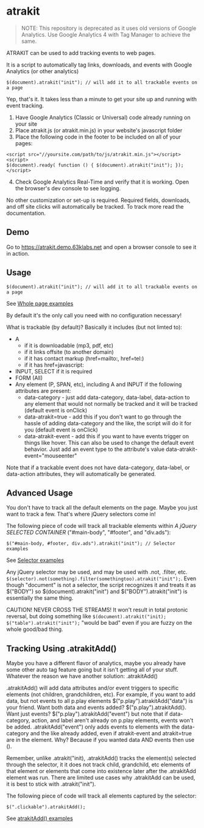 # atrakit

> NOTE: This repository is deprecated as it uses old versions of Google Analytics. Use Google Analytics 4 with Tag Manager to achieve the same.

ATRAKIT can be used to add tracking events to web pages.

It is a script to automatically tag links, downloads, and events with Google Analytics (or other analytics)

`$(document).atrakit("init"); // will add it to all trackable events on a page`

Yep, that's it. It takes less than a minute to get your site up and running with event tracking. 

1. Have Google Analytics (Classic or Universal) code already running on your site
2. Place atrakit.js (or atrakit.min.js) in your website's javascript folder
3. Place the following code in the footer to be included on all of your pages:

```
<script src="//yoursite.com/path/to/js/atrakit.min.js"></script>
<script>
$(document).ready( function () { $(document).atrakit("init"); });
</script>
```
4. Check Google Analytics Real-Time and verify that it is working. Open the browser's dev console to see logging.

No other customization or set-up is required. Required fields, downloads, and off site clicks will automatically be tracked. To track more read the documentation.

## Demo

Go to https://atrakit.demo.63klabs.net and open a browser console to see it in action.

## Usage

`$(document).atrakit("init"); // will add it to all trackable events on a page`

See [Whole page examples](examples/init/body.html)

By default it's the only call you need with no configuration necessary!

What is trackable (by default)? Basically it includes (but not limted to):

- A
    - if it is downloadable (mp3, pdf, etc)
    - if it links offsite (to another domain)
    - if it has contact markup (href=mailto:, href=tel:)
    - if it has href=javascript:
- INPUT, SELECT if it is required
- FORM (All)
- Any element (P, SPAN, etc), including A and INPUT if the following attributes are present:
    - data-category - just add data-category, data-label, data-action to any element that would not normally be tracked and it will be tracked (default event is onClick)
    - data-atrakit=true - add this if you don't want to go through the hassle of adding data-category and the like, the script will do it for you (default event is onClick)
    - data-atrakit-event - add this if you want to have events trigger on things like hover. This can also be used to change the default event behavior. Just add an event type to the attribute's value data-atrakit-event="mouseenter"

Note that if a trackable event does not have data-category, data-label, or data-action attributes, they will automatically be generated.

## Advanced Usage

You don't have to track all the default elements on the page. Maybe you just want to track a few. That's where jQuery selectors come in!

The following piece of code will track all trackable elements within _A jQuery SELECTED CONTAINER_ ("#main-body", "#footer", and "div.ads"):

`$("#main-body, #footer, div.ads").atrakit("init"); // Selector examples`

See [Selector examples](examples/init/selectors.html)

Any jQuery selector may be used, and may be used with .not, .filter, etc. `$(selector).not(something).filter(somethingtoo).atrakit("init");`. Even though "document" is not a selector, the script recognizes it and treats it as $("BODY") so $(document).atrakit("init") and $("BODY").atrakit("init") is essentially the same thing.

CAUTION! NEVER CROSS THE STREAMS! It won't result in total protonic reversal, but doing something like `$(document).atrakit("init); $("table").atrakit("init");` "would be bad" even if you are fuzzy on the whole good/bad thing.

## Tracking Using .atrakitAdd()

Maybe you have a different flavor of analytics, maybe you already have some other auto tag feature going but it isn't getting all of your stuff. Whatever the reason we have another solution: .atrakitAdd()

.atrakitAdd() will add data attributes and/or event triggers to specific elements (not children, grandchildren, etc). For example, if you want to add data, but not events to all p.play elements $("p.play").atrakitAdd("data") is your friend. Want both data and events added? $("p.play").atrakitAdd(). Want just events? $("p.play").atrakitAdd("event") but note that if data-category, action, and label aren't already on p.play elements, events won't be added. .atrakitAdd("event") only adds events to elements with the data-category and the like already added, even if atrakit-event and atrakit=true are in the element. Why? Because if you wanted data AND events then use ().

Remember, unlike .atrakit("init), .atrakitAdd() tracks the element(s) selected through the selector, it it does not track child, grandchild, etc elements of that element or elements that come into existence later after the .atrakitAdd element was run. There are limited use cases why .atrakitAdd can be used, it is best to stick with .atrakit("init").

The following piece of code will track all elements captured by the selector:

`$(".clickable").atrakitAdd();`

See [atrakitAdd() examples](examples/add/index.html)